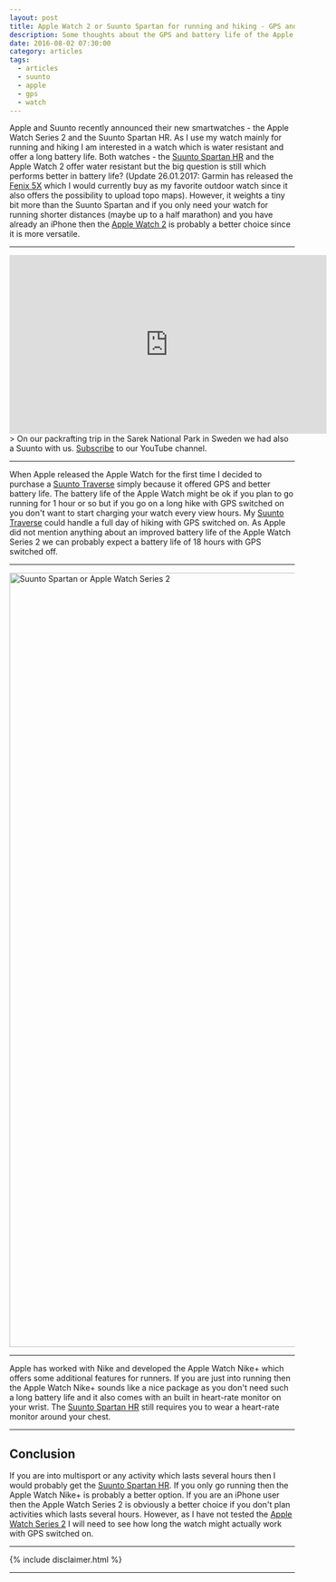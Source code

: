 ```yaml
---
layout: post
title: Apple Watch 2 or Suunto Spartan for running and hiking - GPS and Battery Life
description: Some thoughts about the GPS and battery life of the Apple Watch 2 and Suunto Spartan
date: 2016-08-02 07:30:00
category: articles
tags:
  - articles
  - suunto
  - apple
  - gps
  - watch
---
```

Apple and Suunto recently announced their new smartwatches - the Apple Watch Series 2 and the Suunto Spartan HR. As I use my watch mainly for running and hiking I am interested in a watch which is water resistant and offer a long battery life. Both watches - the <a href="http://amzn.to/2pkGVh8" rel="nofollow" target="_blank">Suunto Spartan HR</a> and the Apple Watch 2 offer water resistant but the big question is still which performs better in battery life? (Update 26.01.2017: Garmin has released the [Fenix 5X](http://amzn.to/2jse5Ht) which I would currently buy as my favorite outdoor watch since it also offers the possibility to upload topo maps). However, it weights a tiny bit more than the Suunto Spartan and if you only need your watch for running shorter distances (maybe up to a half marathon) and you have already an iPhone then the <a href="http://amzn.to/2pKb4Gt" rel="nofollow">Apple Watch 2</a> is probably a better choice since it is more versatile.

---

<iframe width="560" height="315" src="https://www.youtube.com/embed/7c0tlmtpsps" frameborder="0" allowfullscreen></iframe>
> On our packrafting trip in the Sarek National Park in Sweden we had also a Suunto with us. <a href="https://www.youtube.com/channel/UCnO9Q_m9EaOCrHmmQIBVBNw?sub_confirmation=1" rel="nofollow">Subscribe</a> to our YouTube channel.

---

<!--more-->

When Apple released the Apple Watch for the first time I decided to purchase a [Suunto Traverse](http://www.hikeventures.com/Suunto-Traverse-Ambit3-differences/) simply because it offered GPS and better battery life. The battery life of the Apple Watch might be ok if you plan to go running for 1 hour or so but if you go on a long hike with GPS switched on you don't want to start charging your watch every view hours. My [Suunto Traverse](http://www.hikeventures.com/Suunto-Traverse-Ambit3-differences/) could handle a full day of hiking with GPS switched on. As Apple did not mention anything about an improved battery life of the Apple Watch Series 2 we can probably expect a battery life of 18 hours with GPS switched off.

---

<a data-flickr-embed="true"  href="https://www.flickr.com/photos/90204224@N07/9599011940/in/photolist-pR5WvQ-oUMs5L-ptyErN-pcgLEg-qfcV5n-poxm2c-e8Kbq9-fCesyW-hYdCdQ-rc1Fx6-duC1dY-fhgYiE-ehBHpm-ehvX1p-fdecUN-dLvA6z-niePbn-ehBHp1-fCerPS-pC4agQ-pUdwjt-nijCVw-nB7WFa-fBZ7fZ-hXRuvz-sTzRxs-s9EBGJ-J2qeyW-vwWEhv-vPqH22-uSq1oC-vNPEKA-t4miJj-qHtRc2-vM7J91" title="Hiking and Packrafting in Sarek"><img src="https://c5.staticflickr.com/6/5450/9599011940_504b6d399e_k.jpg" width="2048" height="1365" alt="Suunto Spartan or Apple Watch Series 2"></a><script async src="//embedr.flickr.com/assets/client-code.js" charset="utf-8"></script>

---

Apple has worked with Nike and developed the Apple Watch Nike+ which offers some additional features for runners. If you are just into running then the Apple Watch Nike+ sounds like a nice package as you don't need such a long battery life and it also comes with an built in heart-rate monitor on your wrist. The <a href="http://amzn.to/2pkGVh8" rel="nofollow" target="_blank">Suunto Spartan HR</a> still requires you to wear a heart-rate monitor around your chest.

---

## Conclusion

If you are into multisport or any activity which lasts several hours then I would probably get the <a href="http://amzn.to/2pkGVh8" rel="nofollow" target="_blank">Suunto Spartan HR</a>. If you only go running then the Apple Watch Nike+ is probably a better option. If you are an iPhone user then the Apple Watch Series 2 is obviously a better choice if you don't plan activities which lasts several hours. However, as I have not tested the <a href="http://amzn.to/2pKb4Gt" target="_blank" rel="nofollow">Apple Watch Series 2</a> I will need to see how long the watch might actually work with GPS switched on.

---

{% include disclaimer.html %}

---
